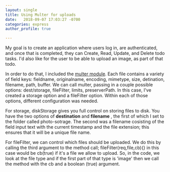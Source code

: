 ```yaml
---
layout: single
title: Using Multer for uploads
date:   2018-09-07 17:03:27 -0700
categories: express
author_profile: true

---
```


My goal is to create an application where users log in, are authenticated, and once that is completed, they can Create, Read, Update, and Delete todo tasks. I'd also like for the user to be able to upload an image, as part of that todo.

In order to do that, I included the [multer module](https://www.npmjs.com/package/multer). Each file contains a variety of field keys: fieldname, originalname, encoding, mimetype, size, detination, filename, path, buffer. We can call multer, passing in a couple possible options: dest/storage, fileFilter, limits, preserverPath. In this case, I've created a storage option and a fileFilter option. Within each of those options, different configuration was needed. 

For storage, diskStorage gives you full control on storing files to disk. You have the two options of **destination** and **filename** , the first of which I set to the folder called photo-sotrage. The second was a filename cosisting of the field input text with the current timestamp and the file extension; this ensures that it will be a unique file name.

For fileFilter, we can control which files should be uploaded. We do this by calling the third argument to the method call; fileFilter(req,file,cb){} in this case would be cb(true) if it's a file we allow to upload. So, in the code, we look at the file type and if the first part of that type is 'image' then we call the method with the cb and a boolean (true) argument.
